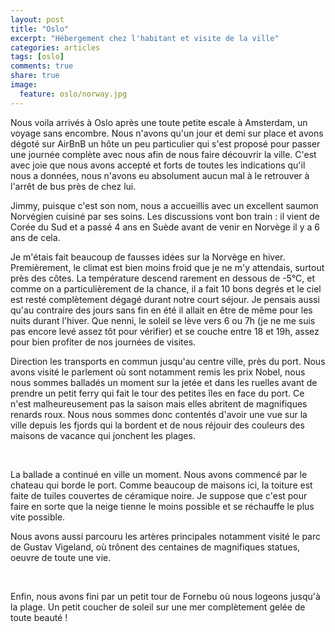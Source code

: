 ```yaml
---
layout: post
title: "Oslo"
excerpt: "Hébergement chez l'habitant et visite de la ville"
categories: articles
tags: [oslo]
comments: true
share: true
image: 
  feature: oslo/norway.jpg
---
```


Nous voila arrivés à Oslo après une toute petite escale à Amsterdam, un voyage sans encombre. Nous n'avons qu'un jour et demi sur place et avons dégoté sur AirBnB un hôte un peu particulier qui s'est proposé pour passer une journée complète avec nous afin de nous faire découvrir la ville. C'est avec joie que nous avons accepté et forts de toutes les indications qu'il nous a données, nous n'avons eu absolument aucun mal à le retrouver à l'arrêt de bus près de chez lui.

Jimmy, puisque c'est son nom, nous a accueillis avec un excellent saumon Norvégien cuisiné par ses soins. Les discussions vont bon train : il vient de Corée du Sud et a passé 4 ans en Suède avant de venir en Norvège il y a 6 ans de cela.

Je m'étais fait beaucoup de fausses idées sur la Norvège en hiver. Premièrement, le climat est bien moins froid que je ne m'y attendais, surtout près des côtes. La température descend rarement en dessous de -5°C, et comme on a particulièrement de la chance, il a fait 10 bons degrés et le ciel est resté complètement dégagé durant notre court séjour. Je pensais aussi qu'au contraire des jours sans fin en été il allait en être de même pour les nuits durant l'hiver. Que nenni, le soleil se lève vers 6 ou 7h (je ne me suis pas encore levé assez tôt pour vérifier) et se couche entre 18 et 19h, assez pour bien profiter de nos journées de visites.

Direction les transports en commun jusqu'au centre ville, près du port. Nous avons visité le parlement où sont notamment remis les prix Nobel, nous nous sommes balladés un moment sur la jetée et dans les ruelles avant de prendre un petit ferry qui fait le tour des petites îles en face du port. Ce n'est malheureusement pas la saison mais elles abritent de magnifiques renards roux. Nous nous sommes donc contentés d'avoir une vue sur la ville depuis les fjords qui la bordent et de nous réjouir des couleurs des maisons de vacance qui jonchent les plages.

<figure class="half">
	<a href="{{site.url}}/images/oslo/parliament.jpg"><img src="{{site.url}}/images/oslo/parliament.jpg" alt=""></a>
	<a href="{{site.url}}/images/oslo/port.jpg"><img src="{{site.url}}/images/oslo/port.jpg" alt=""></a>
	<a href="{{site.url}}/images/oslo/houses1.jpg"><img src="{{site.url}}/images/oslo/houses1.jpg" alt=""></a>
	<a href="{{site.url}}/images/oslo/houses2.jpg"><img src="{{site.url}}/images/oslo/houses2.jpg" alt=""></a>
</figure>

La ballade a continué en ville un moment. Nous avons commencé par le chateau qui borde le port. Comme beaucoup de maisons ici, la toiture est faite de tuiles couvertes de céramique noire. Je suppose que c'est pour faire en sorte que la neige tienne le moins possible et se réchauffe le plus vite possible.

Nous avons aussi parcouru les artères principales notamment visité le parc de Gustav Vigeland, où trônent des centaines de magnifiques statues, oeuvre de toute une vie.

<figure class="half">
	<a href="{{site.url}}/images/oslo/chateau.jpg"><img src="{{site.url}}/images/oslo/chateau.jpg" alt=""></a>
	<a href="{{site.url}}/images/oslo/building.jpg"><img src="{{site.url}}/images/oslo/building.jpg" alt=""></a>
	<a href="{{site.url}}/images/oslo/baby.jpg"><img src="{{site.url}}/images/oslo/baby.jpg" alt=""></a>
	<a href="{{site.url}}/images/oslo/micmac.jpg"><img src="{{site.url}}/images/oslo/micmac.jpg" alt=""></a>
</figure>

Enfin, nous avons fini par un petit tour de Fornebu où nous logeons jusqu'à la plage. Un petit coucher de soleil sur une mer complètement gelée de toute beauté !

<figure class="half">
	<a href="{{site.url}}/images/oslo/roseaux.jpg"><img src="{{site.url}}/images/oslo/roseaux.jpg" alt=""></a>
	<a href="{{site.url}}/images/oslo/sunset.jpg"><img src="{{site.url}}/images/oslo/sunset.jpg" alt=""></a>
</figure>
